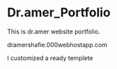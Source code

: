 # Dr.amer_Portfolio
This is dr.amer website portfolio. 

dramershafie.000webhostapp.com

I customized a ready templete
